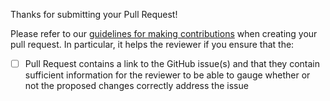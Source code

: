 Thanks for submitting your Pull Request!

Please refer to our [guidelines for making contributions](https://github.com/jbosstm/narayana/blob/main/CONTRIBUTING.md) when creating your pull request. In particular, it helps the reviewer if you ensure that the:
- [ ] Pull Request contains a link to the GitHub issue(s) and that they contain sufficient information for the reviewer to be able to gauge whether or not the proposed changes correctly address the issue
